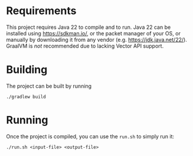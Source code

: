 # Requirements

This project requires Java 22 to compile and to run.
Java 22 can be installed using https://sdkman.io/, or the packet manager of your OS, or manually
by downloading it from any vendor (e.g. https://jdk.java.net/22/).
GraalVM is *not* recommended due to lacking Vector API support.

# Building

The project can be built by running
```shell
./gradlew build
```

# Running

Once the project is compiled, you can use the `run.sh` to simply run it:
```shell
./run.sh <input-file> <output-file>
```